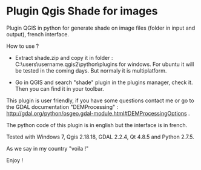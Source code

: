 # Plugin Qgis Shade for images
Plugin QGIS in python for generate shade on image files (folder in input and output), french interface.

How to use ?
- Extract shade.zip and copy it in folder : C:\\users\username\.qgis2\python\plugins for windows.
For ubuntu it will be tested in the coming days. But normaly it is multiplatform.

- Go in QGIS and search "shade" plugin in the plugins manager, check it. Then you can find it in your toolbar.

This plugin is user friendly, if you have some questions contact me or go to the GDAL documentation "DEMProcessing" : http://gdal.org/python/osgeo.gdal-module.html#DEMProcessingOptions .

The python code of this plugin is in english but the interface is in french.

Tested with Windows 7, Qgis 2.18.18, GDAL 2.2.4, Qt 4.8.5 and Python 2.7.5.

As we say in my country "voila !"

Enjoy !
